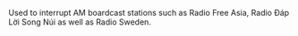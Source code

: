Used to interrupt AM boardcast stations such as Radio Free Asia, Radio Đáp Lời Song Núi as well as Radio Sweden.